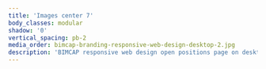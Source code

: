 ```yaml
---
title: 'Images center 7'
body_classes: modular
shadow: '0'
vertical_spacing: pb-2
media_order: bimcap-branding-responsive-web-design-desktop-2.jpg
description: 'BIMCAP responsive web design open positions page on desktop'
---
```


